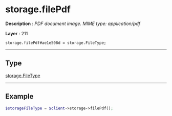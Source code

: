 # storage.filePdf

**Description** : *PDF document image. MIME type: application/pdf*

**Layer** : 211

```tl
storage.filePdf#ae1e508d = storage.FileType;
```

---

## Type

[storage.FileType](type/storage.FileType)

---

## Example

```php
$storageFileType = $client->storage->filePdf();
```